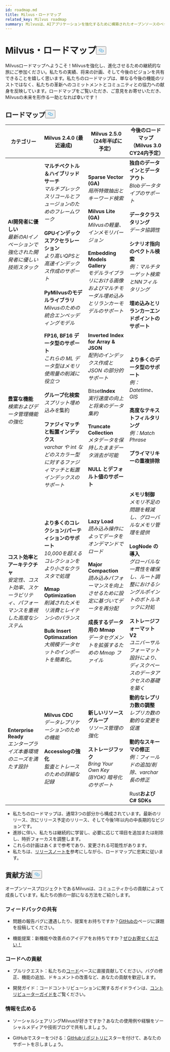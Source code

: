 ```yaml
---
id: roadmap.md
title: Milvus・ロードマップ
related_key: Milvus roadmap
summary: Milvusは、AIアプリケーションを強化するために構築されたオープンソースのベクトルデータベースです。私たちの開発ロードマップは以下の通りです。
---
```


<h1 id="Milvus-Roadmap" class="common-anchor-header">Milvus・ロードマップ<button data-href="#Milvus-Roadmap" class="anchor-icon" translate="no">
      <svg translate="no"
        aria-hidden="true"
        focusable="false"
        height="20"
        version="1.1"
        viewBox="0 0 16 16"
        width="16"
      >
        <path
          fill="#0092E4"
          fill-rule="evenodd"
          d="M4 9h1v1H4c-1.5 0-3-1.69-3-3.5S2.55 3 4 3h4c1.45 0 3 1.69 3 3.5 0 1.41-.91 2.72-2 3.25V8.59c.58-.45 1-1.27 1-2.09C10 5.22 8.98 4 8 4H4c-.98 0-2 1.22-2 2.5S3 9 4 9zm9-3h-1v1h1c1 0 2 1.22 2 2.5S13.98 12 13 12H9c-.98 0-2-1.22-2-2.5 0-.83.42-1.64 1-2.09V6.25c-1.09.53-2 1.84-2 3.25C6 11.31 7.55 13 9 13h4c1.45 0 3-1.69 3-3.5S14.5 6 13 6z"
        ></path>
      </svg>
    </button></h1><p>Milvusロードマップへようこそ！Milvusを強化し、進化させるための継続的な旅にご参加ください。私たちの実績、将来の計画、そして今後のビジョンを共有できることを嬉しく思います。私たちのロードマップは、単なる今後の機能のリストではなく、私たちの革新へのコミットメントとコミュニティとの協力への献身を反映しています。ロードマップをご覧いただき、ご意見をお寄せいただき、Milvusの未来を形作る一助となれば幸いです！</p>
<h2 id="Roadmap" class="common-anchor-header">ロードマップ<button data-href="#Roadmap" class="anchor-icon" translate="no">
      <svg translate="no"
        aria-hidden="true"
        focusable="false"
        height="20"
        version="1.1"
        viewBox="0 0 16 16"
        width="16"
      >
        <path
          fill="#0092E4"
          fill-rule="evenodd"
          d="M4 9h1v1H4c-1.5 0-3-1.69-3-3.5S2.55 3 4 3h4c1.45 0 3 1.69 3 3.5 0 1.41-.91 2.72-2 3.25V8.59c.58-.45 1-1.27 1-2.09C10 5.22 8.98 4 8 4H4c-.98 0-2 1.22-2 2.5S3 9 4 9zm9-3h-1v1h1c1 0 2 1.22 2 2.5S13.98 12 13 12H9c-.98 0-2-1.22-2-2.5 0-.83.42-1.64 1-2.09V6.25c-1.09.53-2 1.84-2 3.25C6 11.31 7.55 13 9 13h4c1.45 0 3-1.69 3-3.5S14.5 6 13 6z"
        ></path>
      </svg>
    </button></h2><table>
    <thead>
        <tr>
            <th>カテゴリー</th>
            <th>Milvus 2.4.0 (最近達成)</th>
            <th>Milvus 2.5.0（24年半ばに予定）</th>
            <th>今後のロードマップ（Milvus 3.0 CY24内予定）</th>
        </tr>
    </thead>
    <tbody>
        <tr>
            <td><strong>AI開発者に優しい</strong><br/><i>最新のAIイノベーションで強化された開発者に優しい技術スタック</i></td>
            <td><strong>マルチベクトル＆ハイブリッドサーチ</strong><br/><i>マルチプレックスリコールとフュージョンのためのフレームワーク</i><br/><br/><strong>GPUインデックスアクセラレーション</strong><br/><i>より高いQPSと高速インデックス作成のサポート</i><br/><br/><strong>PyMilvusのモデルライブラリ</strong><br/><i>Milvusのための統合エンベッディングモデル</i></td>
            <td><strong>Sparse Vector (GA)</strong><br/><i>局所特徴抽出とキーワード検索</i><br/><br/><strong>Milvus Lite (GA)</strong><br/><i>Milvusの軽量、インメモリバージョン</i><br/><br/><strong>Embedding Models Gallery</strong><br/><i>モデルライブラリにおける画像およびマルチモーダル埋め込みとリランカーモデルのサポート</i></td>
            <td><strong>独自のデータインとデータアウト</strong><br/><i>Blobデータタイプのサポート</i><br/><br/><strong>データクラスタリング</strong><br/><i>データ協調性</i><br/><br/><strong>シナリオ指向のベクトル検索</strong><br/><i>例：マルチターゲット検索とNNフィルタリング</i><br/><br/><strong>埋め込みとリランカーエンドポイントのサポート</strong></td>
        </tr>
        <tr>
            <td><strong>豊富な機能</strong><br/><i>検索およびデータ管理機能の強化</i></td>
            <td><strong>FP16, BF16 データ型のサポート</strong><br/><i>これらの ML データ型はメモリ使用量の削減に役立つ</i><br/><br/><strong>グループ化検索</strong><br/><i>スプリット埋め込みを</i>集約<br/><br/><strong>ファジィマッチと転置インデックス</strong><br/><i>varchar や int などのスカラー型に対するファジィマッチと転置インデックスのサポート</i></td>
            <td><strong>Inverted Index for Array &amp; JSON</strong><br/><i>配列のインデックス作成と JSON の部分的サポート</i><br/><br/> Bitset<strong>Index</strong><br/><i>実行速度の向上と将来のデータ集約</i><br/><br/><strong>Truncate Collection</strong><br/><i>メタデータを保持したままデータ消去が可能</i><br/><br/><strong>NULL とデフォルト値のサポート</strong></td>
            <td><strong>より多くのデータ型のサポート</strong><br/><i>例：Datetime、GIS</i><br/><br/><strong>高度なテキストフィルタリング</strong><br/><i>例：Match Phrase</i><br/><br/><strong>プライマリキーの重複排除</strong></td>
        </tr>
        <tr>
            <td><strong>コスト効率とアーキテクチャ</strong><br/><i>安定性、コスト効率、スケーラビリティ、パフォーマンスを重視した高度なシステム</i></td>
            <td><strong>より多くのコレクション/パーティションのサポート</strong><br/><i>10,000を超えるコレクションをより小さなクラスタで処理</i><br/><br/><strong>Mmap Optimization</strong><br/><i>削減されたメモリ消費とレイテンシのバランス</i><br/><br/><strong>Bulk Insert Optimazation</strong><br/><i>大規模データセットのインポートを簡素化</i>。</td>
            <td><strong>Lazy Load</strong><br/><i>読み込み操作によってデータをオンデマンドでロード</i><br/><br/><strong>Major Compaction</strong><br/><i>読み込みパフォーマンスを向上させるために設定に基づいてデータを再分配</i><br/><br/><strong>成長するデータ用の Mmap</strong><br/><i>データセグメントを拡張するための Mmap ファイル</i></td>
            <td><strong>メモリ制御</strong><br/><i>メモリ不足の問題を軽減し、グローバルなメモリ管理を提供</i><br/><br/><strong>LogNode の導入</strong><br/><i>グローバルな一貫性を確保し、ルート調整におけるシングルポイントのボトルネックに対処</i><br/><br/><strong>ストレージフォーマット V2</strong><br/><i>ユニバーサルフォーマット設計により、ディスクベースのデータアクセスの基礎を築く</i></td>
        </tr>
        <tr>
            <td><strong>Enterprise Ready</strong><br/><i>エンタープライズ本番環境のニーズを満たす設計</i></td>
            <td><strong>Milvus CDC</strong><br/><i>データレプリケーションのための機能</i><br/><br/><strong>Accesslogの強化</strong><br/><i>監査とトレースのための詳細な記録</i></td>
            <td><strong>新しいリソースグループ</strong><br/><i>リソース管理の強化</i><br/><br/><strong>ストレージフック</strong><br/><i>Bring Your Own Key (BYOK) 暗号化のサポート</i></td>
            <td><strong>動的なレプリカ数の調整</strong><br/><i>レプリカ数の動的な変更を促進</i><br/><br/><strong>動的なスキーマの修正</strong><br/><i>例：フィールドの追加/削除、varchar 長の修正</i><br/><br/> Rust<strong>および C# SDKs</strong></td>
        </tr>
    </tbody>
</table>
<ul>
<li>私たちのロードマップは、通常3つの部分から構成されています。最新のリリース、次にリリース予定のリリース、そして今後1年以内の中長期的なビジョンです。</li>
<li>進捗に伴い、私たちは継続的に学習し、必要に応じて項目を追加または削除し、時折フォーカスを調整します。</li>
<li>これらの計画はあくまで参考であり、変更される可能性があります。</li>
<li>私たちは、<a href="/docs/ja/release_notes.md">リリースノートを</a>参考にしながら、ロードマップに忠実に従います。</li>
</ul>
<h2 id="How-to-contribute" class="common-anchor-header">貢献方法<button data-href="#How-to-contribute" class="anchor-icon" translate="no">
      <svg translate="no"
        aria-hidden="true"
        focusable="false"
        height="20"
        version="1.1"
        viewBox="0 0 16 16"
        width="16"
      >
        <path
          fill="#0092E4"
          fill-rule="evenodd"
          d="M4 9h1v1H4c-1.5 0-3-1.69-3-3.5S2.55 3 4 3h4c1.45 0 3 1.69 3 3.5 0 1.41-.91 2.72-2 3.25V8.59c.58-.45 1-1.27 1-2.09C10 5.22 8.98 4 8 4H4c-.98 0-2 1.22-2 2.5S3 9 4 9zm9-3h-1v1h1c1 0 2 1.22 2 2.5S13.98 12 13 12H9c-.98 0-2-1.22-2-2.5 0-.83.42-1.64 1-2.09V6.25c-1.09.53-2 1.84-2 3.25C6 11.31 7.55 13 9 13h4c1.45 0 3-1.69 3-3.5S14.5 6 13 6z"
        ></path>
      </svg>
    </button></h2><p>オープンソースプロジェクトであるMilvusは、コミュニティからの貢献によって成長しています。私たちの旅の一部になる方法をご紹介します。</p>
<h3 id="Share-feedback" class="common-anchor-header">フィードバックの共有</h3><ul>
<li><p>問題の報告バグに遭遇したり、提案をお持ちですか？<a href="https://github.com/milvus-io/milvus/issues">GitHubの</a>ページに課題を投稿してください。</p></li>
<li><p>機能提案：新機能や改善点のアイデアをお持ちですか？<a href="https://github.com/milvus-io/milvus/discussions">ぜひお寄せください！</a></p></li>
</ul>
<h3 id="Code-contributions" class="common-anchor-header">コードへの貢献</h3><ul>
<li><p>プルリクエスト：私たちの<a href="https://github.com/milvus-io/milvus/pulls">コード</a>ベースに直接貢献してください。バグの修正、機能の追加、ドキュメントの改善など、あなたの貢献を歓迎します。</p></li>
<li><p>開発ガイド：コードコントリビューションに関するガイドラインは、<a href="https://github.com/milvus-io/milvus/blob/82915a9630ab0ff40d7891b97c367ede5726ff7c/CONTRIBUTING.md">コントリビューターガイドを</a>ご覧ください。</p></li>
</ul>
<h3 id="Spread-the-word" class="common-anchor-header">情報を広める</h3><ul>
<li><p>ソーシャルシェアリングMilvusが好きですか？あなたの使用例や経験をソーシャルメディアや技術ブログで共有しましょう。</p></li>
<li><p>GitHubでスターをつける：<a href="https://github.com/milvus-io/milvus">GitHubリポジトリに</a>スターを付けて、あなたのサポートを示しましょう。</p></li>
</ul>
